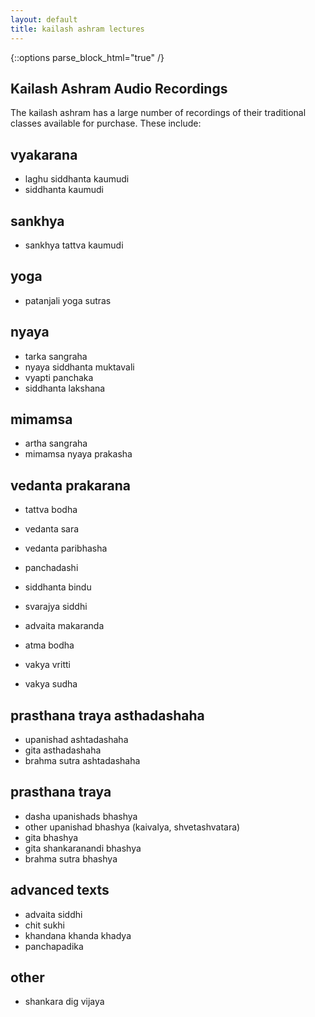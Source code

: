 ```yaml
---
layout: default
title: kailash ashram lectures
---
```


{::options parse_block_html="true" /}

## Kailash Ashram Audio Recordings

The kailash ashram has a large number of recordings of their traditional classes
available for purchase. These include:

## vyakarana

- laghu siddhanta kaumudi
- siddhanta kaumudi

## sankhya

- sankhya tattva kaumudi

## yoga

- patanjali yoga sutras

## nyaya

- tarka sangraha
- nyaya siddhanta muktavali
- vyapti panchaka
- siddhanta lakshana

## mimamsa

- artha sangraha
- mimamsa nyaya prakasha

## vedanta prakarana

- tattva bodha
- vedanta sara
- vedanta paribhasha

- panchadashi
- siddhanta bindu
- svarajya siddhi
- advaita makaranda
- atma bodha
- vakya vritti
- vakya sudha

## prasthana traya asthadashaha

- upanishad ashtadashaha
- gita asthadashaha
- brahma sutra ashtadashaha

## prasthana traya

- dasha upanishads bhashya
- other upanishad bhashya (kaivalya, shvetashvatara)
- gita bhashya
- gita shankaranandi bhashya
- brahma sutra bhashya

## advanced texts

- advaita siddhi
- chit sukhi
- khandana khanda khadya
- panchapadika

## other

- shankara dig vijaya
